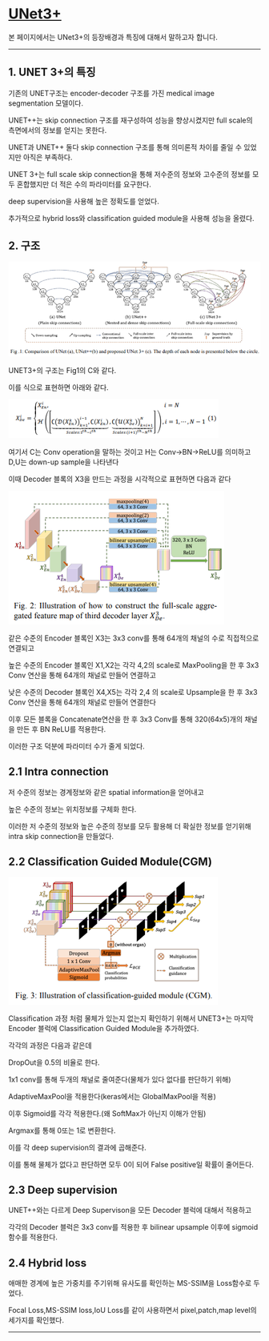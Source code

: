 # [UNet3+](https://arxiv.org/abs/2004.08790)
본 페이지에서는 UNet3+의 등장배경과 특징에 대해서 말하고자 합니다.

---
## 1. UNET 3+의 특징
기존의 UNET구조는 encoder-decoder 구조를 가진 medical image segmentation 모델이다.

UNET++는 skip connection 구조를 재구성하여 성능을 향상시켰지만 full scale의 측면에서의 정보를 얻지는 못한다.

UNET과 UNET++ 둘다 skip connection 구조를 통해 의미론적 차이를 줄일 수 있었지만 아직은 부족하다.

UNET 3+는 full scale skip connection을 통해 저수준의 정보와 고수준의 정보를 모두 혼합했지만 더 적은 수의 파라미터를 요구한다.

deep supervision을 사용해 높은 정확도를 얻었다.

추가적으로 hybrid loss와 classification guided module을 사용해 성능을 올렸다.


## 2. 구조

![1](./img/fig1.PNG)

UNET3+의 구조는 Fig1의 C와 같다.

이를 식으로 표현하면 아래와 같다.

![2](./img/eqn1.PNG)

여기서 C는 Conv operation을 말하는 것이고 H는 Conv->BN->ReLU를 의미하고 D,U는 down-up sample을 나타낸다

이때 Decoder 블록의 X3을 만드는 과정을 시각적으로 표현하면 다음과 같다

![3](./img/fig2.PNG)

같은 수준의 Encoder 블록인 X3는 3x3 conv를 통해 64개의 채널의 수로 직접적으로 연결되고

높은 수준의 Encoder 블록인 X1,X2는 각각 4,2의 scale로 MaxPooling을 한 후 3x3 Conv 연산을 통해 64개의 채널로 만들어 연결하고

낮은 수준의 Decoder 블록인 X4,X5는 각각 2,4 의 scale로 Upsample을 한 후 3x3 Conv 연산을 통해 64개의 채널로 만들어 연결한다

이후 모든 블록을 Concatenate연산을 한 후  3x3 Conv를 통해 320(64x5)개의 채널을 만든 후 BN ReLU를 적용한다.

이러한 구조 덕분에 파라미터 수가 줄게 되었다.


## 2.1 Intra connection
저 수준의 정보는 경계정보와 같은 spatial information을 얻어내고 

높은 수준의 정보는 위치정보를 구체화 한다.

이러한 저 수준의 정보와 높은 수준의 정보를 모두 활용해 더 확실한 정보를 얻기위해 intra skip connection을 만들었다.

## 2.2 Classification Guided Module(CGM)

![4](./img/fig3.PNG)

Classification 과정 처럼 물체가 있는지 없는지 확인하기 위해서 UNET3+는 마지막 Encoder 블럭에 Classification Guided Module을 추가하였다.

각각의 과정은 다음과 같은데

DropOut을 0.5의 비율로 한다.

1x1 conv를 통해 두개의 채널로 줄여준다(물체가 있다 없다를 판단하기 위해)

AdaptiveMaxPool을 적용한다(keras에서는 GlobalMaxPool을 적용)

이후 Sigmoid를 각각 적용한다.(왜 SoftMax가 아닌지 이해가 안됨)

Argmax를 통해 0또는 1로 변환한다.

이를 각 deep supervision의 결과에 곱해준다.


이를 통해 물체가 없다고 판단하면 모두 0이 되어 False positive일 확률이 줄어든다.

## 2.3 Deep supervision

UNET++와는 다르게 Deep Supervison을 모든 Decoder 블럭에 대해서 적용하고

각각의 Decoder 블럭은 3x3 conv를 적용한 후 bilinear upsample 이후에 sigmoid 함수를 적용한다.


## 2.4 Hybrid loss

애매한 경계에 높은 가중치를 주기위해 유사도를 확인하는 MS-SSIM을 Loss함수로 두었다.

Focal Loss,MS-SSIM loss,IoU Loss를 같이 사용하면서 pixel,patch,map level의 세가지를 확인했다.

---
